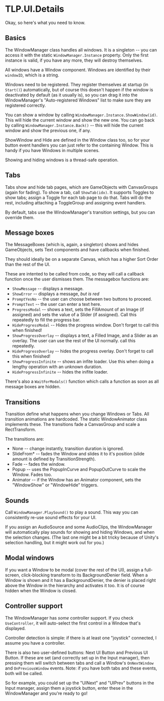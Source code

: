 # TLP.UI.Details

Okay, so here's what you need to know.

## Basics

The WindowManager class handles all windows. It is a singleton -- you can access it with the static `WindowManager.Instance` property. Only the first instance is valid, if you have any more, they will destroy themselves.

All windows have a Window component. Windows are identified by their `windowID`, which is a string.

Windows need to be registered. They register themselves at startup (in `Start()`) automatically, but of course this doesn't happen if the window is deactivated by default (as it usually is), so you can drag it into the WindowManager's "Auto-registered Windows" list to make sure they are registered correctly.

You can show a window by calling `WindowManager.Instance.ShowWindow(id)`. This will hide the current window and show the new one. You can go back by calling `WindowManager.Instance.Back()` -- this will hide the current window and show the previous one, if any.

ShowWindow and Hide are defined in the Window class too, so for your button event handlers you can just refer to the containing Window. This is handy if you have Windows in multiple scenes.

Showing and hiding windows is a thread-safe operation.

## Tabs
Tabs show and hide tab pages, which are GameObjects with CanvasGroups (again for fading). To show a tab, call `ShowTab(idx)`. It supports Toggles to show tabs; assign a Toggle for each tab page to do that. Tabs will do the rest, including attaching a ToggleGroup and assigning event handlers.

By default, tabs use the WindowManager's transition settings, but you can override them.

## Message boxes
The MessageBoxes (which is, again, a singleton) shows and hides GameObjects, sets Text components and have callbacks when finished.

They should ideally be on a separate Canvas, which has a higher Sort Order than the rest of the UI.

These are intented to be called from code, so they will call a callback function once the user dismisses them. The messagebox functions are:
* `ShowMessage` -- displays a message.
* `ShowError` -- displays a message, _but is red_
* `PromptYesNo` -- the user can choose between two buttons to proceed.
* `PromptText` -- the user can enter a text here.
* `ProgressModal` -- shows a text, sets the FillAmount of an Image (if assigned) and sets the value of a Slider (if assigned). Call this repeatedly to fill the progress bar.
* `HideProgressModal` -- Hides the progress window. Don't forget to call this when finished!
* `ShowProgressOverlay` -- displays a text, a Filled Image, and a Slider as an overlay. The user can use the rest of the UI normally. call this repeatedly.
* `HideProgressOverlay` -- hides the progress overlay. Don't forget to call this when finished!
* `ShowProgressInfinite` -- shows an infite loader. Use this when doing a lengthy operation with an unknown duration.
* `HideProgressInfinite` -- hides the inifite loader.

There's also a `WaitForModals()` function which calls a function as soon as all message boxes are hidden.

## Transitions
Transition define what happens when you change Windows or Tabs. All transition animations are hardcoded. The static WindowAnimator class implements these. The transitions fade a CanvasGroup and scale a RectTransform.

The transitions are:
* None -- change instantly, transition duration is ignored.
* SlideFrom* -- fades the Window and slides it to it's position (slide amount is defined by TransitionStrength).
* Fade -- fades the window.
* Popup -- uses the PopupInCurve and PopupOutCurve to scale the Window. Fades too.
* Animator -- if the Window has an Animator component, sets the "WindowShow" or "WindowHide" triggers.

## Sounds
Call `WindowManager.PlaySound()` to play a sound. This way you can consistently re-use sound effects for your UI.

If you assign an AudioSource and some AudioClips, the WindowManager will automatically play sounds for showing and hiding Windows, and when the selection changes. (The last one might be a bit tricky because of Unity's selection handling, but it might work out for you.)

## Modal windows
If you want a Window to be modal (cover the rest of the UI), assign a full-screen, click-blocking transform to its BackgroundDenier field. When a Window is shown and it has a BackgroundDenier, the denier is placed right above the Window in the hierarchy and activates it too. It is of course hidden when the Window is closed.

## Controller support
The WindowManager has _some_ controller support. If you check `UseController`, it will auto-select the first control in a Window that's displayed.

Controller detection is simple: if there is at least one "joystick" connected, I assume you have a controller.

There is also two user-defined buttons: Next UI Button and Previous UI Button. If these are set (and correctly set up in the Input manager), then pressing them will switch between tabs and call a Window's `OnNextWindow` and `OnPreviousWindow` events. Note: if you have both tabs and these events, both will be called.

So for example, you could set up the "UINext" and "UIPrev" buttons in the Input manager, assign them a joystick button, enter these in the WindowManager and you're ready to go!